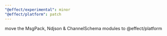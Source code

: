 ```yaml
---
"@effect/experimental": minor
"@effect/platform": patch
---
```


move the MsgPack, Ndjson & ChannelSchema modules to @effect/platform
